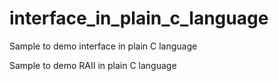 # interface_in_plain_c_language

Sample to demo interface in plain C language

Sample to demo RAII in plain C language


